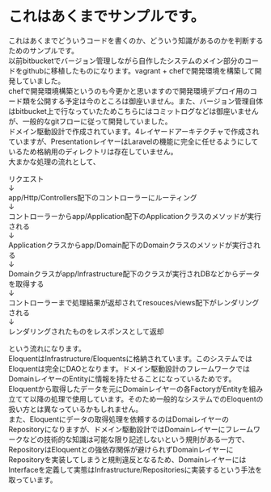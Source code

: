 # これはあくまでサンプルです。
これはあくまでどういうコードを書くのか、どういう知識があるのかを判断するためのサンプルです。  
以前bitbucketでバージョン管理しながら自作したシステムのメイン部分のコードをgithubに移植したものになります。vagrant + chefで開発環境を構築して開発していました。  
chefで開発環境構築というのも今更かと思いますので開発環境デプロイ用のコード類を公開する予定は今のところは御座いません。また、バージョン管理自体はbitbucket上で行なっていたためこちらにはコミットログなどは御座いませんが、一般的なgitフローに従って開発していました。  
ドメイン駆動設計で作成されています。4レイヤードアーキテクチャで作成されていますが、PresentationレイヤーはLaravelの機能に完全に任せるようにしているため格納用のディレクトリは存在していません。  
大まかな処理の流れとして、  


リクエスト  
↓  
app/Http/Controllers配下のコントローラーにルーティング  
↓  
コントローラーからapp/Application配下のApplicationクラスのメソッドが実行される  
↓  
Applicationクラスからapp/Domain配下のDomainクラスのメソッドが実行される  
↓  
Domainクラスがapp/Infrastructure配下のクラスが実行されDBなどからデータを取得する  
↓  
コントローラーまで処理結果が返却されてresouces/views配下がレンダリングされる  
↓  
レンダリングされたものをレスポンスとして返却  


という流れになります。  
EloquentはInfrastructure/Eloquentsに格納されています。このシステムではEloquentは完全にDAOとなります。ドメイン駆動設計のフレームワークではDomainレイヤーのEntityに情報を持たせることになっているためです。Eloquentから取得したデータを元にDomainレイヤーの各FactoryがEntityを組み立てて以降の処理で使用しています。そのため一般的なシステムでのEloquentの扱い方とは異なっているかもしれません。  
また、Eloquentにデータの取得処理を依頼するのはDomaiレイヤーのRepositoryになりますが、ドメイン駆動設計ではDomainレイヤーにフレームワークなどの技術的な知識は可能な限り記述しないという規則がある一方で、RepositoryはEloquentとの強依存関係が避けられずDomainレイヤーにRepositoryを実装してしまうと規則違反となるため、DomainレイヤーにはInterfaceを定義して実態はInfrastructure/Repositoriesに実装するという手法を取っています。
